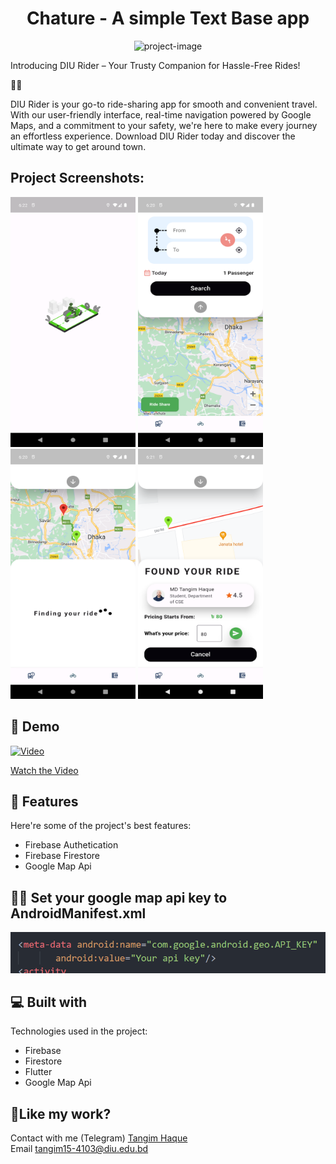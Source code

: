 <h1 align="center" id="title">Chature - A simple Text Base app</h1>

<p align="center"><img src="https://socialify.git.ci/imtangim/ride-sharing/image?description=1&language=1&name=1&owner=1&pattern=Solid&stargazers=1&theme=Dark" alt="project-image"></p>

<p id="description">Introducing DIU Rider – Your Trusty Companion for Hassle-Free Rides!

🚗📱

DIU Rider is your go-to ride-sharing app for smooth and convenient travel. With our user-friendly interface, real-time navigation powered by Google Maps, and a commitment to your safety, we're here to make every journey an effortless experience. Download DIU Rider today and discover the ultimate way to get around town.</p>

<h2>Project Screenshots:</h2>

<div>
<img src="./assets/screnshot/1.png" alt="project-screenshot" width="200" height="400/"> <img src="./assets/screnshot/2.png" alt="project-screenshot" width="200" height="400/"> <img src="./assets/screnshot/3.png" alt="project-screenshot" width="200" height="400/"> <img src="./assets/screnshot/4.png" alt="project-screenshot" width="200" height="400/">
</div>

<h2>🚀 Demo</h2>

[![Video](https://img.youtube.com/vi/5b3dWs5NkkU/maxresdefault.jpg)](https://www.youtube.com/watch?v=5b3dWs5NkkU)

[Watch the Video](https://youtu.be/vuGF1sW_yiI)

<h2>🧐 Features</h2

Here're some of the project's best features:

- Firebase Authetication
- Firebase Firestore
- Google Map Api

<h2>🐱‍🚀 Set your google map api key to AndroidManifest.xml</h2>
<img src="./assets/screnshot/5.png" alt="project-screenshot">

<h2>💻 Built with</h2>

Technologies used in the project:

- Firebase
- Firestore
- Flutter
- Google Map Api

<h2>💖Like my work?</h2>

Contact with me (Telegram) <a href="https://t.me/tangim4103">Tangim Haque</a> <br>
Email <a href="mailto:tangim15-4103@diu.edu.bd">tangim15-4103@diu.edu.bd</a>

